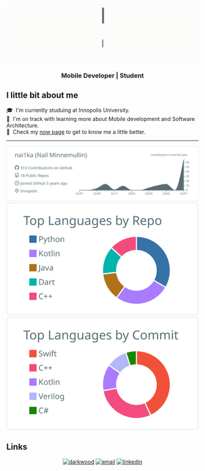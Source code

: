 ![Typing](https://github.com/nai1ka/nai1ka/blob/main/src/typing.gif?raw=true](https://github.com/nai1ka/nai1ka/blob/main/src/typing.gif?raw=true)) 
<h3 align="center">Mobile Developer | Student </h3>

## I little bit about me

🎓 &nbsp;I'm currently studuing at Innopolis University. \
🌱 &nbsp;I'm on track with learning more about Mobile development and Software Architecture.\
📄 &nbsp;Check my [now page](https://nai1ka.github.io) to get to know me a little better.

---

<p  align="center">
  <img src="https://raw.githubusercontent.com/nai1ka/nai1ka/master/profile-summary-card-output/default/0-profile-details.svg" alt="github stats"></br>
  <img src="https://raw.githubusercontent.com/nai1ka/nai1ka/master/profile-summary-card-output/default/1-repos-per-language.svg">
  <img src="https://raw.githubusercontent.com/nai1ka/nai1ka/master/profile-summary-card-output/default/2-most-commit-language.svg"></br></p>


## Links

<p align="center">
  <a href="https://nai1ka.github.io/"><img src="https://img.icons8.com/fluent/32/000000/domain.png" alt="darkwood"/></a>
  <a href="mailto:nail.minnemullin@gmail.com"><img src="https://img.icons8.com/color/32/000000/gmail.png" alt="email"/></a>
  <a href="https://www.linkedin.com/in/mphomphego"><img src="https://img.icons8.com/color/32/000000/linkedin.png" alt="linkedin"/></a>
</p>
